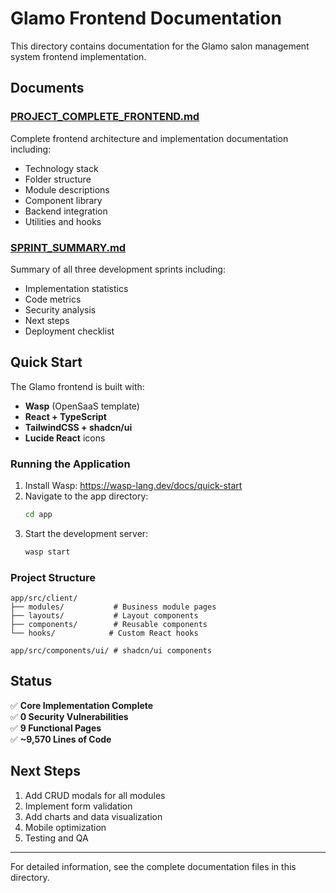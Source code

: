 # Glamo Frontend Documentation

This directory contains documentation for the Glamo salon management system frontend implementation.

## Documents

### [PROJECT_COMPLETE_FRONTEND.md](PROJECT_COMPLETE_FRONTEND.md)
Complete frontend architecture and implementation documentation including:
- Technology stack
- Folder structure
- Module descriptions
- Component library
- Backend integration
- Utilities and hooks

### [SPRINT_SUMMARY.md](SPRINT_SUMMARY.md)
Summary of all three development sprints including:
- Implementation statistics
- Code metrics
- Security analysis
- Next steps
- Deployment checklist

## Quick Start

The Glamo frontend is built with:
- **Wasp** (OpenSaaS template)
- **React + TypeScript**
- **TailwindCSS + shadcn/ui**
- **Lucide React** icons

### Running the Application

1. Install Wasp: https://wasp-lang.dev/docs/quick-start
2. Navigate to the app directory:
   ```bash
   cd app
   ```
3. Start the development server:
   ```bash
   wasp start
   ```

### Project Structure

```
app/src/client/
├── modules/           # Business module pages
├── layouts/           # Layout components
├── components/        # Reusable components
└── hooks/            # Custom React hooks

app/src/components/ui/ # shadcn/ui components
```

## Status

✅ **Core Implementation Complete**  
✅ **0 Security Vulnerabilities**  
✅ **9 Functional Pages**  
✅ **~9,570 Lines of Code**

## Next Steps

1. Add CRUD modals for all modules
2. Implement form validation
3. Add charts and data visualization
4. Mobile optimization
5. Testing and QA

---

For detailed information, see the complete documentation files in this directory.

